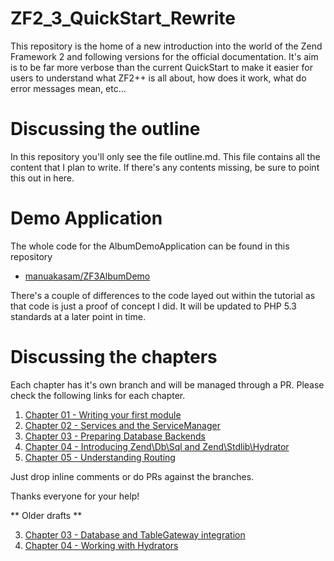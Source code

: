 ZF2_3_QuickStart_Rewrite
========================

This repository is the home of a new introduction into the world of the Zend Framework 2 and following versions for
the official documentation. It's aim is to be far more verbose than the current QuickStart to make it easier for users
to understand what ZF2++ is all about, how does it work, what do error messages mean, etc...

Discussing the outline
======================

In this repository you'll only see the file outline.md. This file contains all the content that I plan to write. If
there's any contents missing, be sure to point this out in here.

Demo Application
================

The whole code for the AlbumDemoApplication can be found in this repository

- [manuakasam/ZF3AlbumDemo](https://github.com/manuakasam/ZF3AlbumDemo)

There's a couple of differences to the code layed out within the tutorial as that code is just
a proof of concept I did. It will be updated to PHP 5.3 standards at a later point in time.

Discussing the chapters
=======================

Each chapter has it's own branch and will be managed through a PR. Please check the following links for each chapter.

1. [Chapter 01 - Writing your first module](https://github.com/manuakasam/ZF2_3_QuickStart_Rewrite/pull/7/files)
2. [Chapter 02 - Services and the ServiceManager](https://github.com/manuakasam/ZF2_3_QuickStart_Rewrite/pull/8/files)
3. [Chapter 03 - Preparing Database Backends](https://github.com/manuakasam/ZF2_3_QuickStart_Rewrite/pull/13/files)
4. [Chapter 04 - Introducing Zend\Db\Sql and Zend\Stdlib\Hydrator](https://github.com/manuakasam/ZF2_3_QuickStart_Rewrite/pull/13/files)
5. [Chapter 05 - Understanding Routing](https://github.com/manuakasam/ZF2_3_QuickStart_Rewrite/pull/12/files)

Just drop inline comments or do PRs against the branches.

Thanks everyone for your help!

** Older drafts **

3. [Chapter 03 - Database and TableGateway integration](https://github.com/manuakasam/ZF2_3_QuickStart_Rewrite/pull/10/files)
4. [Chapter 04 - Working with Hydrators](https://github.com/manuakasam/ZF2_3_QuickStart_Rewrite/pull/11/files)